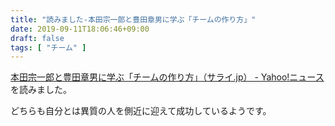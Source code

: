 ```yaml
---
title: "読みました-本田宗一郎と豊田章男に学ぶ「チームの作り方」"
date: 2019-09-11T18:06:46+09:00
draft: false
tags: [ "チーム" ]
---
```


[本田宗一郎と豊田章男に学ぶ「チームの作り方」（サライ.jp） - Yahoo!ニュース](https://headlines.yahoo.co.jp/article?a=20190910-00010000-seraijp-life&p=1) を読みました。

どちらも自分とは異質の人を側近に迎えて成功しているようです。
